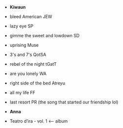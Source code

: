 - **Kiwaun**
- bleed American JEW 
- lazy eye SP 
- gimme the sweet and lowdown SD 
- uprising Muse 
- 3's and 7's QotSA
- rebel of the night tGatT 
- are you lonely WA 
- right side of the bed Atreyu 
- all my life FF 
- last resort PR (the song that started our friendship lol)


- **Anna** 
- Teatro d’ira - vol. 1 <— album